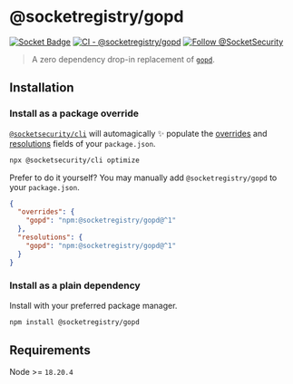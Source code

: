 # @socketregistry/gopd

[![Socket Badge](https://socket.dev/api/badge/npm/package/@socketregistry/gopd)](https://socket.dev/npm/package/@socketregistry/gopd)
[![CI - @socketregistry/gopd](https://github.com/SocketDev/socket-registry-js/actions/workflows/test.yml/badge.svg)](https://github.com/SocketDev/socket-registry-js/actions/workflows/test.yml)
[![Follow @SocketSecurity](https://img.shields.io/twitter/follow/SocketSecurity?style=social)](https://twitter.com/SocketSecurity)

> A zero dependency drop-in replacement of
> [`gopd`](https://www.npmjs.com/package/gopd).

## Installation

### Install as a package override

[`@socketsecurity/cli`](https://www.npmjs.com/package/@socketsecurity/cli) will
automagically :sparkles: populate the
[overrides](https://docs.npmjs.com/cli/v9/configuring-npm/package-json#overrides)
and [resolutions](https://yarnpkg.com/configuration/manifest#resolutions) fields
of your `package.json`.

```sh
npx @socketsecurity/cli optimize
```

Prefer to do it yourself? You may manually add `@socketregistry/gopd` to your
`package.json`.

```json
{
  "overrides": {
    "gopd": "npm:@socketregistry/gopd@^1"
  },
  "resolutions": {
    "gopd": "npm:@socketregistry/gopd@^1"
  }
}
```

### Install as a plain dependency

Install with your preferred package manager.

```sh
npm install @socketregistry/gopd
```

## Requirements

Node &gt;= `18.20.4`
